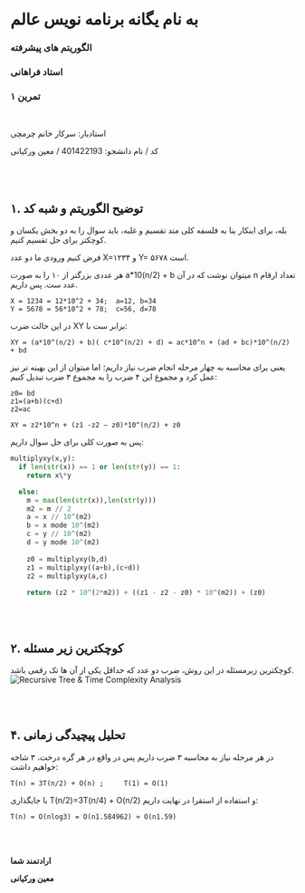 # **به نام یگانه برنامه نویس عالم**
### الگوریتم های پیشرفته
### استاد فراهانی
### تمرین ۱
</br>

استادیار:			 سرکار خانم چرمچی

کد / نام دانشجو:	401422193 /  معین ورکیانی  
</br>
</br>
</br>

## **۱. توضیح الگوریتم و شبه کد**
بله،  برای اینکار بنا به فلسفه کلی متد تقسیم و غلبه،‌ باید سوال را به دو بخش یکسان و کوچکتر برای حل تقسیم کنیم.

فرض کنیم ورودی ما دو عدد X=۱۲۳۴ و Y= ۵۶۷۸ است.

هر عددی بزرگتر از ۱۰ را به صورت a\*10(n/2) + b میتوان نوشت که در آن n تعداد ارقام عدد ست. پس داریم.
```
X = 1234 = 12*10^2 + 34;  a=12, b=34
Y = 5678 = 56*10^2 + 78;  c=56, d=78
```
در این حالت ضرب XY برابر ست با:
```
XY = (a*10^(n/2) + b)( c*10^(n/2) + d) = ac*10^n + (ad + bc)*10^(n/2) + bd
```
یعنی برای محاسبه به چهار مرحله انجام ضرب نیاز داریم؛ اما میتوان از این بهینه تر نیز عمل کرد و مجموع این ۴ ضرب را به مجموع ۳ ضرب تبدیل کنیم:
```
z0= bd
z1=(a+b)(c+d)
z2=ac

XY = z2*10^n + (z1 -z2 – z0)*10^(n/2) + z0
```
پس به صورت کلی برای حل سوال داریم:
```python
multiplyxy(x,y):
  if len(str(x)) == 1 or len(str(y)) == 1:
    return x\*y

  else:
    m = max(len(str(x)),len(str(y)))
    m2 = m // 2
    a = x // 10^(m2)
    b = x mode 10^(m2)
    c = y // 10^(m2)
    d = y mode 10^(m2)
    
    z0 = multiplyxy(b,d)
    z1 = multiplyxy((a+b),(c+d))
    z2 = multiplyxy(a,c)
    
    return (z2 * 10^(2*m2)) + ((z1 - z2 - z0) * 10^(m2)) + (z0)
```
</br>
</br>


## **۲. کوچکترین زیر مسئله**

کوچکترین زیرمسئله در این روش، ضرب دو عدد که حداقل یکی از آن ها تک رقمی باشد.
![Recursive Tree & Time Complexity Analysis](https://d33wubrfki0l68.cloudfront.net/8c96c161307f5ae5cbf5107f73b9e895c0e5f6f4/d5619/figure/karatsuba_analysis2.png)

</br>
</br>

## **۴. تحلیل پیچیدگی زمانی**

در هر مرحله نیاز به محاسبه ۳ ضرب داریم پس در واقع در هر گره درخت، ۳ شاخه خواهیم داشت:


```
T(n) = 3T(n/2) + O(n) ;		T(1) = O(1)
```
با جایگذاری T(n/2)=3T(n/4) + O(n/2) و استفاده از استقرا در نهایت داریم:
```
T(n) = O(nlog3) = O(n1.584962) ≈ O(n1.59)
```
</br>
</br>

**ارادتمند شما**

**معین ورکیانی**
